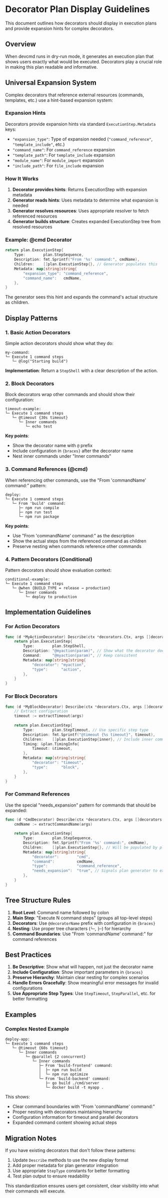 # Decorator Plan Display Guidelines

This document outlines how decorators should display in execution plans and provide expansion hints for complex decorators.

## Overview

When devcmd runs in dry-run mode, it generates an execution plan that shows users exactly what would be executed. Decorators play a crucial role in making this plan readable and informative.

## Universal Expansion System

Complex decorators that reference external resources (commands, templates, etc.) use a hint-based expansion system:

### Expansion Hints

Decorators provide expansion hints via standard `ExecutionStep.Metadata` keys:

- `"expansion_type"`: Type of expansion needed (`"command_reference"`, `"template_include"`, etc.)
- `"command_name"`: For `command_reference` expansion
- `"template_path"`: For `template_include` expansion  
- `"module_name"`: For `module_import` expansion
- `"include_path"`: For `file_include` expansion

### How It Works

1. **Decorator provides hints**: Returns ExecutionStep with expansion metadata
2. **Generator reads hints**: Uses metadata to determine what expansion is needed
3. **Generator resolves resources**: Uses appropriate resolver to fetch referenced resources
4. **Generator builds structure**: Creates expanded ExecutionStep tree from resolved resources

### Example: @cmd Decorator

```go
return plan.ExecutionStep{
    Type:        plan.StepSequence,
    Description: fmt.Sprintf("From '%s' command:", cmdName),
    Children:    []plan.ExecutionStep{}, // Generator populates this
    Metadata: map[string]string{
        "expansion_type": "command_reference",
        "command_name":   cmdName,
    },
}
```

The generator sees this hint and expands the command's actual structure as children.

## Display Patterns

### 1. Basic Action Decorators

Simple action decorators should show what they do:

```
my-command:
└─ Execute 1 command steps
   └─ @log("Starting build")
```

**Implementation**: Return a `StepShell` with a clear description of the action.

### 2. Block Decorators

Block decorators wrap other commands and should show their configuration:

```
timeout-example:
└─ Execute 1 command steps
   └─ @timeout {30s timeout}
      └─ Inner commands
         └─ echo test
```

**Key points**:
- Show the decorator name with `@` prefix
- Include configuration in `{braces}` after the decorator name
- Nest inner commands under "Inner commands"

### 3. Command References (@cmd)

When referencing other commands, use the "From 'commandName' command:" pattern:

```
deploy:
└─ Execute 1 command steps
   └─ From 'build' command:
      ├─ npm run compile
      ├─ npm run test
      └─ npm run package
```

**Key points**:
- Use "From 'commandName' command:" as the description
- Show the actual steps from the referenced command as children
- Preserve nesting when commands reference other commands

### 4. Pattern Decorators (Conditional)

Pattern decorators should show evaluation context:

```
conditional-example:
└─ Execute 1 command steps
   └─ @when {BUILD_TYPE = release → production}
      └─ Inner commands
         └─ deploy to production
```

## Implementation Guidelines

### For Action Decorators

```go
func (d *MyActionDecorator) Describe(ctx *decorators.Ctx, args []decorators.DecoratorParam) plan.ExecutionStep {
    return plan.ExecutionStep{
        Type:        plan.StepShell,
        Description: "@myaction(param)", // Show what the decorator does
        Command:     "@myaction(param)", // Keep consistent
        Metadata: map[string]string{
            "decorator": "myaction",
            "type":      "action",
        },
    }
}
```

### For Block Decorators

```go
func (d *MyBlockDecorator) Describe(ctx *decorators.Ctx, args []decorators.DecoratorParam, inner plan.ExecutionStep) plan.ExecutionStep {
    // Extract configuration
    timeout := extractTimeout(args)
    
    return plan.ExecutionStep{
        Type:        plan.StepTimeout, // Use specific step type
        Description: fmt.Sprintf("@timeout {%s timeout}", timeout),
        Children:    []plan.ExecutionStep{inner}, // Include inner commands
        Timing: &plan.TimingInfo{
            Timeout: &timeout,
        },
        Metadata: map[string]string{
            "decorator": "timeout",
            "type":      "block",
        },
    }
}
```

### For Command References

Use the special "needs_expansion" pattern for commands that should be expanded:

```go
func (d *CmdDecorator) Describe(ctx *decorators.Ctx, args []decorators.DecoratorParam) plan.ExecutionStep {
    cmdName := extractCommandName(args)
    
    return plan.ExecutionStep{
        Type:        plan.StepSequence,
        Description: fmt.Sprintf("From '%s' command:", cmdName),
        Children:    []plan.ExecutionStep{}, // Will be populated by plan generator
        Metadata: map[string]string{
            "decorator":        "cmd",
            "command":          cmdName,
            "type":             "command_reference",
            "needs_expansion":  "true", // Signals plan generator to expand
        },
    }
}
```

## Tree Structure Rules

1. **Root Level**: Command name followed by colon
2. **Main Step**: "Execute N command steps" (groups all top-level steps)
3. **Decorators**: Use `@decoratorName` prefix with configuration in `{braces}`
4. **Nesting**: Use proper tree characters (`└─`, `├─`) for hierarchy
5. **Command Boundaries**: Use "From 'commandName' command:" for command references

## Best Practices

1. **Be Descriptive**: Show what will happen, not just the decorator name
2. **Include Configuration**: Show important parameters in `{braces}`
3. **Preserve Hierarchy**: Maintain clear nesting for complex scenarios
4. **Handle Errors Gracefully**: Show meaningful error messages for invalid configurations
5. **Use Appropriate Step Types**: Use `StepTimeout`, `StepParallel`, etc. for better formatting

## Examples

### Complex Nested Example

```
deploy-app:
└─ Execute 1 command steps
   └─ @timeout {60s timeout}
      └─ Inner commands
         └─ @parallel {2 concurrent}
            └─ Inner commands
               ├─ From 'build-frontend' command:
               │  ├─ npm run build
               │  └─ npm run optimize
               └─ From 'build-backend' command:
                  ├─ go build ./cmd/server
                  └─ docker build -t myapp .
```

This shows:
- Clear command boundaries with "From 'commandName' command:"
- Proper nesting with decorators maintaining hierarchy
- Configuration information for timeout and parallel decorators
- Expanded command content showing actual steps

## Migration Notes

If you have existing decorators that don't follow these patterns:

1. Update `Describe` methods to use the new display format
2. Add proper metadata for plan generator integration
3. Use appropriate `StepType` constants for better formatting
4. Test plan output to ensure readability

This standardization ensures users get consistent, clear visibility into what their commands will execute.